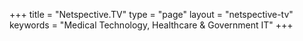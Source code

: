 +++
title = "Netspective.TV"
type = "page"
layout =  "netspective-tv"
keywords = "Medical Technology, Healthcare & Government IT"
+++